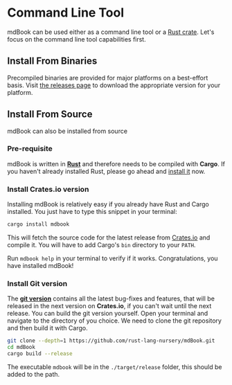 # Command Line Tool

mdBook can be used either as a command line tool or a [Rust
crate](https://crates.io/crates/mdbook). Let's focus on the command line tool
capabilities first.

## Install From Binaries

Precompiled binaries are provided for major platforms on a best-effort basis.
Visit [the releases page](https://github.com/rust-lang-nursery/mdBook/releases)
to download the appropriate version for your platform.

## Install From Source

mdBook can also be installed from source

### Pre-requisite

mdBook is written in **[Rust](https://www.rust-lang.org/)** and therefore needs
to be compiled with **Cargo**. If you haven't already installed Rust, please go
ahead and [install it](https://www.rust-lang.org/tools/install) now.

### Install Crates.io version

Installing mdBook is relatively easy if you already have Rust and Cargo
installed. You just have to type this snippet in your terminal:

```bash
cargo install mdbook
```

This will fetch the source code for the latest release from
[Crates.io](https://crates.io/) and compile it. You will have to add Cargo's
`bin` directory to your `PATH`.

Run `mdbook help` in your terminal to verify if it works. Congratulations, you
have installed mdBook!


### Install Git version

The **[git version](https://github.com/rust-lang-nursery/mdBook)** contains all
the latest bug-fixes and features, that will be released in the next version on
**Crates.io**, if you can't wait until the next release. You can build the git
version yourself. Open your terminal and navigate to the directory of you
choice. We need to clone the git repository and then build it with Cargo.

```bash
git clone --depth=1 https://github.com/rust-lang-nursery/mdBook.git
cd mdBook
cargo build --release
```

The executable `mdbook` will be in the `./target/release` folder, this should be
added to the path.
